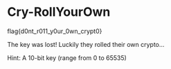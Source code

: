 # Cry-RollYourOwn

flag{d0nt_r011_y0ur_0wn_crypt0}

The key was lost! Luckily they rolled their own crypto...

Hint: A 10-bit key (range from 0 to 65535)

